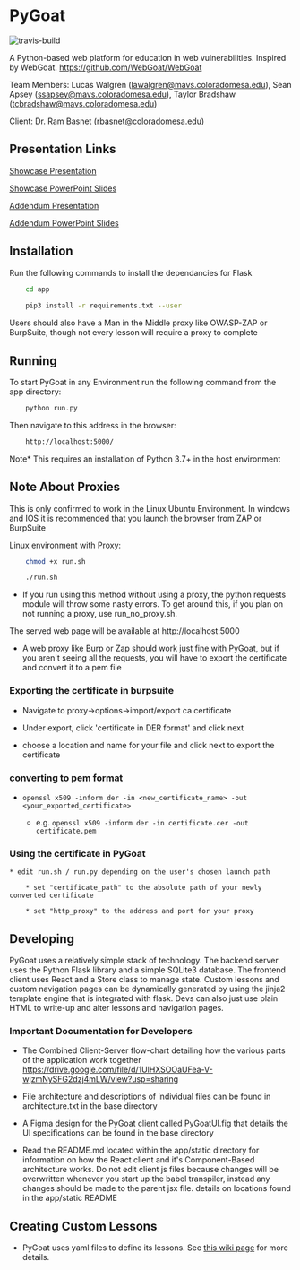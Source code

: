 # PyGoat
![travis-build](https://api.travis-ci.com/lawalgren/PyGoat.svg?token=9urrGxcyZzybtwrfmBAk&branch=master)

A Python-based web platform for education in web vulnerabilities. Inspired by WebGoat. https://github.com/WebGoat/WebGoat

Team Members: Lucas Walgren (lawalgren@mavs.coloradomesa.edu), Sean Apsey (ssapsey@mavs.coloradomesa.edu), Taylor Bradshaw (tcbradshaw@mavs.coloradomesa.edu)

Client: Dr. Ram Basnet (rbasnet@coloradomesa.edu)

## Presentation Links

[Showcase Presentation](https://youtu.be/0mHFqdhZoes)

[Showcase PowerPoint Slides](https://docs.google.com/presentation/d/135Wbyiy8HzIIVWsrosy1tvG5uLC9MTfQOtMg5U-h_bY/edit?usp=sharing)

[Addendum Presentation](https://youtu.be/HXRJxJE5eBs)

[Addendum PowerPoint Slides](https://docs.google.com/presentation/d/1_VnXvLU2bU3XCIFi_R8Cf9grZnMgZxvVIuOX-JbrCqI/edit?usp=sharing)

## Installation

Run the following commands to install the dependancies for Flask


```bash
	cd app
	
	pip3 install -r requirements.txt --user
```

Users should also have a Man in the Middle proxy like OWASP-ZAP or BurpSuite, though not every lesson will require a proxy to complete

## Running

To start PyGoat in any Environment run the following command from the app directory:

```bash
	python run.py
```

Then navigate to this address in the browser:


```bash
	http://localhost:5000/
```

Note* This requires an installation of Python 3.7+ in the host environment


## Note About Proxies

This is only confirmed to work in the Linux Ubuntu Environment. In windows and IOS it is recommended that you launch the browser from ZAP or BurpSuite

Linux environment with Proxy:

```bash
	chmod +x run.sh

	./run.sh
```

* If you run using this method without using a proxy, the python requests module will throw some nasty errors. To get around this, if you plan on not running a proxy, use run_no_proxy.sh.


The served web page will be available at http://localhost:5000

* A web proxy like Burp or Zap should work just fine with PyGoat, but if you aren't seeing all the requests, you will have to export the certificate and convert it to a pem file

### Exporting the certificate in burpsuite

* Navigate to proxy->options->import/export ca certificate

* Under export, click 'certificate in DER format' and click next

* choose a location and name for your file and click next to export the certificate

### converting to pem format

* `openssl x509 -inform der -in <new_certificate_name> -out <your_exported_certificate>`

	* e.g. `openssl x509 -inform der -in certificate.cer -out certificate.pem`

### Using the certificate in PyGoat

	* edit run.sh / run.py depending on the user's chosen launch path

		* set "certificate_path" to the absolute path of your newly converted certificate

		* set "http_proxy" to the address and port for your proxy
		
## Developing

PyGoat uses a relatively simple stack of technology. The backend server uses the Python Flask library and a simple SQLite3 database. The frontend client uses React and a Store class to manage state. Custom lessons and custom navigation pages can be dynamically generated by using the jinja2 template engine that is integrated with flask. Devs can also just use plain HTML to write-up and alter lessons and navigation pages. 

### Important Documentation for Developers

* The Combined Client-Server flow-chart detailing how the various parts of the application work together 
https://drive.google.com/file/d/1UlHXSOOaUFea-V-wjzmNySFG2dzj4mLW/view?usp=sharing

* File architecture and descriptions of individual files can be found in architecture.txt in the base directory

* A Figma design for the PyGoat client called PyGoatUI.fig that details the UI specifications can be found in the base directory

* Read the README.md located within the app/static directory for information on how the React client and it's Component-Based architecture works. Do not edit client js files because changes will be overwritten whenever you start up the babel transpiler, instead any changes should be made to the parent jsx file. details on locations found in the app/static README

## Creating Custom Lessons

* PyGoat uses yaml files to define its lessons. See [this wiki page](https://github.com/lawalgren/PyGoat/wiki/How-to-create-new-lessons) for more details.
